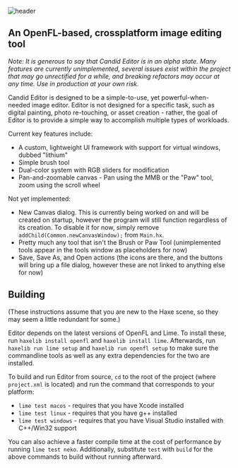 ![header](https://raw.githubusercontent.com/kokoscript/CandidEditor/master/assets/logo-header.png)
## An OpenFL-based, crossplatform image editing tool

*Note: It is generous to say that Candid Editor is in an alpha state. Many features are currently unimplemented, several issues exist within the project that may go unrectified for a while, and breaking refactors may occur at any time. Use in production at your own risk.*

Candid Editor is designed to be a simple-to-use, yet powerful-when-needed image editor. Editor is not designed for a specific task, such as digital painting, photo re-touching, or asset creation - rather, the goal of Editor is to provide a simple way to accomplish multiple types of workloads.

Current key features include:
* A custom, lightweight UI framework with support for virtual windows, dubbed "lithium"
* Simple brush tool
* Dual-color system with RGB sliders for modification
* Pan-and-zoomable canvas - Pan using the MMB or the "Paw" tool, zoom using the scroll wheel

Not yet implemented:
* New Canvas dialog. This is currently being worked on and will be created on startup, however the program will still function regardless of its creation. To disable it for now, simply remove `addChild(Common.newCanvasWindow);` from `Main.hx`.
* Pretty much any tool that isn't the Brush or Paw Tool (unimplemented tools appear in the tools window as placeholders for now)
* Save, Save As, and Open actions (the icons are there, and the buttons will bring up a file dialog, however these are not linked to anything else for now)

## Building
(These instructions assume that you are new to the Haxe scene, so they may seem a little redundant for some.)

Editor depends on the latest versions of OpenFL and Lime. To install these, run `haxelib install openfl` and `haxelib install lime`. Afterwards, run `haxelib run lime setup` and `haxelib run openfl setup` to make sure the commandline tools as well as any extra dependencies for the two are installed.

To build and run Editor from source, `cd` to the root of the project (where `project.xml` is located) and run the command that corresponds to your platform:
* `lime test macos` - requires that you have Xcode installed
* `lime test linux` - requires that you have g++ installed
* `lime test windows` - requires that you have Visual Studio installed with C++/Win32 support

You can also achieve a faster compile time at the cost of performance by running `lime test neko`. Additionally, substitute `test` with `build` for the above commands to build without running afterward.
